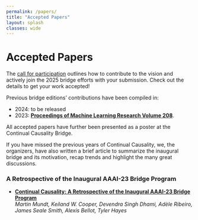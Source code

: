 ```yaml
---
permalink: /papers/
title: "Accepted Papers"
layout: splash
classes: wide
---
```


# Accepted Papers
The [call for participation](http://www.continualcausality.org/cfp/) outlines how to contribute to the vision and actively join the 2025 bridge efforts with your submission. Check out the details to get your work accepted! 

Previous bridge editions’ contributions have been compiled in:

* 2024: to be released
* 2023: [**Proceedings of Machine Learning Research Volume 208**](https://proceedings.mlr.press/v208/).

All accepted papers have further been presented as a poster at the Continual Causality Bridge.

If you have missed the previous years of Continual Causality, we, the organizers, have also written a brief article to summarize the inaugural bridge and its motivation, recap trends and highlight the many great discussions. 

### A Retrospective of the Inaugural AAAI-23 Bridge Program

* [**Continual Causality: A Retrospective of the Inaugural AAAI-23 Bridge Program**](https://proceedings.mlr.press/v208/mundt23a/mundt23a.pdf)     
	*Martin Mundt, Keiland W. Cooper, Devendra Singh Dhami, Adèle Ribeiro, James Seale Smith, Alexis Bellot, Tyler Hayes*